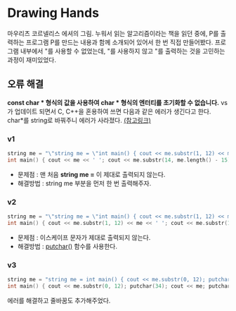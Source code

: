 # Drawing Hands
마우리츠 코르넬리스 에셔의 그림. 누워서 읽는 알고리즘이라는 책을 읽던 중에, P를 출력하는 프로그램 P를 만드는 내용과 함께 소개되어 있어서 한 번 직접 만들어봤다. 프로그램 내부에서 "를 사용할 수 없었는데, "를 사용하지 않고 "를 출력하는 것을 고민하는 과정이 재미있었다.


## 오류 해결
**const char * 형식의 값을 사용하여 char * 형식의 엔터티를 초기화할 수 없습니다.**
vs가 업데이트 되면서 C, C++을 혼용하여 쓰면 다음과 같은 에러가 생긴다고 한다.
char*를 string로 바꿔주니 에러가 사라졌다. [(참고링크)](https://siriusp.tistory.com/284)

### v1
```c++
string me = "\"string me = \"int main() { cout << me.substr(1, 12) << me << ' '; cout << me.substr(14, me.length() - 15); return 0; }\"";
int main() { cout << me << ' '; cout << me.substr(14, me.length() - 15); return 0; }
```

* 문제점 : 맨 처음 **string me =** 이 제대로 출력되지 않는다.
* 해결방법 : string me 부분을 먼저 한 번 출력해주자.


### v2
```c++
string me = "\"string me = \"int main() { cout << me.substr(1, 12) << me << ' '; cout << me.substr(14, me.length() - 15); return 0; }\"";
int main() { cout << me.substr(1, 12) << me << ' '; cout << me.substr(14, me.length() - 15); return 0; }
```

* 문제점 : 이스케이프 문자가 제대로 출력되지 않는다.
* 해결방법 : [putchar()](https://www.programiz.com/cpp-programming/library-function/cstdio/putchar) 함수를 사용한다.


### v3
```c++
string me = "string me = int main() { cout << me.substr(0, 12); putchar(34); cout << me; putchar(34); cout << ';' << endl << me.substr(12, me.length() - 12) << endl; return 0; }";
int main() { cout << me.substr(0, 12); putchar(34); cout << me; putchar(34); cout << ';' << endl << me.substr(12, me.length() - 12) << endl; return 0; }
```
에러를 해결하고 줄바꿈도 추가해주었다.
